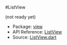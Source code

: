 #ListView

(not ready yet)

* Package: [view](api:)
* API Reference: [ListView](api:view)
* Source: [ListView.dart](source:client/view/src)
